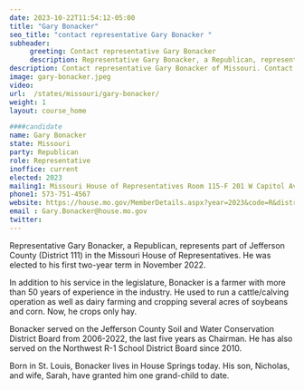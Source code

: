 ```yaml
---
date: 2023-10-22T11:54:12-05:00
title: "Gary Bonacker"
seo_title: "contact representative Gary Bonacker "
subheader:
     greeting: Contact representative Gary Bonacker
     description: Representative Gary Bonacker, a Republican, represents part of Jefferson County (District 111) in the Missouri House of Representatives. He was elected to his first two-year term in November 2022.
description: Contact representative Gary Bonacker of Missouri. Contact information for Gary Bonacker includes email address, phone number, and mailing address.
image: gary-bonacker.jpeg
video:
url:  /states/missouri/gary-bonacker/
weight: 1
layout: course_home

####candidate
name: Gary Bonacker
state: Missouri
party: Republican
role: Representative
inoffice: current
elected: 2023
mailing1: Missouri House of Representatives Room 115-F 201 W Capitol Ave Jefferson City, MO 65101
phone1: 573-751-4567
website: https://house.mo.gov/MemberDetails.aspx?year=2023&code=R&district=111/
email : Gary.Bonacker@house.mo.gov
twitter:
---
```


Representative Gary Bonacker, a Republican, represents part of Jefferson County (District 111) in the Missouri House of Representatives. He was elected to his first two-year term in November 2022.

In addition to his service in the legislature, Bonacker is a farmer with more than 50 years of experience in the industry. He used to run a cattle/calving operation as well as dairy farming and cropping several acres of soybeans and corn. Now, he crops only hay.

Bonacker served on the Jefferson County Soil and Water Conservation District Board from 2006-2022, the last five years as Chairman. He has also served on the Northwest R-1 School District Board since 2010.

Born in St. Louis, Bonacker lives in House Springs today. His son, Nicholas, and wife, Sarah, have granted him one grand-child to date.
